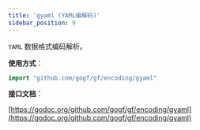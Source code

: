 ```yaml
---
title: 'gyaml (YAML编解码)'
sidebar_position: 9
---
```


`YAML` 数据格式编码解析。

**使用方式**：

```  go
import "github.com/gogf/gf/encoding/gyaml"

```

**接口文档**：

[https://godoc.org/github.com/gogf/gf/encoding/gyaml](https://godoc.org/github.com/gogf/gf/encoding/gyaml)